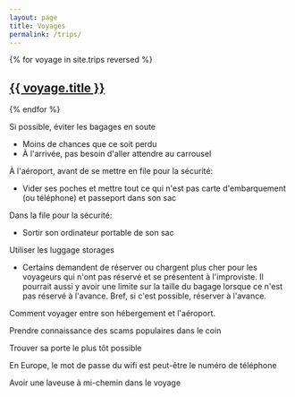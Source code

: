 ```yaml
---
layout: page
title: Voyages
permalink: /trips/
---
```


{% for voyage in site.trips reversed %}
  <h2>
    <a href="{{ voyage.url }}">
      {{ voyage.title }}
    </a>
  </h2>
{% endfor %}

Si possible, éviter les bagages en soute
- Moins de chances que ce soit perdu
- À l'arrivée, pas besoin d'aller attendre au carrousel

À l'aéroport, avant de se mettre en file pour la sécurité:
- Vider ses poches et mettre tout ce qui n'est pas carte d'embarquement (ou téléphone) et passeport dans son sac

Dans la file pour la sécurité:
- Sortir son ordinateur portable de son sac

Utiliser les luggage storages
- Certains demandent de réserver ou chargent plus cher pour les voyageurs qui n'ont pas réservé et se présentent à l'improviste. Il pourrait aussi y avoir une limite sur la taille du bagage lorsque ce n'est pas réservé à l'avance. Bref, si c'est possible, réserver à l'avance.

Comment voyager entre son hébergement et l'aéroport.

Prendre connaissance des scams populaires dans le coin

Trouver sa porte le plus tôt possible

En Europe, le mot de passe du wifi est peut-être le numéro de téléphone

Avoir une laveuse à mi-chemin dans le voyage